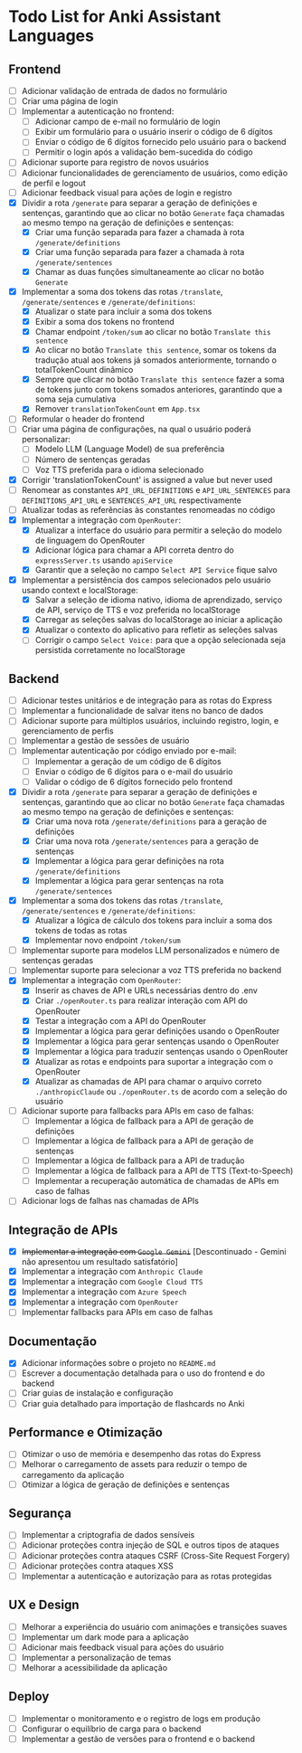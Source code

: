 # Todo List for Anki Assistant Languages

## Frontend
- [ ] Adicionar validação de entrada de dados no formulário
- [ ] Criar uma página de login
- [ ] Implementar a autenticação no frontend:
  - [ ] Adicionar campo de e-mail no formulário de login
  - [ ] Exibir um formulário para o usuário inserir o código de 6 dígitos
  - [ ] Enviar o código de 6 dígitos fornecido pelo usuário para o backend
  - [ ] Permitir o login após a validação bem-sucedida do código
- [ ] Adicionar suporte para registro de novos usuários
- [ ] Adicionar funcionalidades de gerenciamento de usuários, como edição de perfil e logout
- [ ] Adicionar feedback visual para ações de login e registro
- [x] Dividir a rota `/generate` para separar a geração de definições e sentenças, garantindo que ao clicar no botão `Generate` faça chamadas ao mesmo tempo na geração de definições e sentenças:
  - [x] Criar uma função separada para fazer a chamada à rota `/generate/definitions`
  - [x] Criar uma função separada para fazer a chamada à rota `/generate/sentences`
  - [x] Chamar as duas funções simultaneamente ao clicar no botão `Generate`
- [x] Implementar a soma dos tokens das rotas `/translate`, `/generate/sentences` e `/generate/definitions`:
  - [x] Atualizar o state para incluir a soma dos tokens
  - [x] Exibir a soma dos tokens no frontend
  - [x] Chamar endpoint `/token/sum` ao clicar no botão `Translate this sentence`
  - [x] Ao clicar no botão `Translate this sentence`, somar os tokens da tradução atual aos tokens já somados anteriormente, tornando o totalTokenCount dinâmico
  - [x] Sempre que clicar no botão `Translate this sentence` fazer a soma de tokens junto com tokens somados anteriores, garantindo que a soma seja cumulativa
  - [x] Remover `translationTokenCount` em `App.tsx`
- [ ] Reformular o header do frontend
- [ ] Criar uma página de configurações, na qual o usuário poderá personalizar:
  - [ ] Modelo LLM (Language Model) de sua preferência
  - [ ] Número de sentenças geradas
  - [ ] Voz TTS preferida para o idioma selecionado
- [x] Corrigir 'translationTokenCount' is assigned a value but never used
- [ ] Renomear as constantes `API_URL_DEFINITIONS` e `API_URL_SENTENCES` para `DEFINITIONS_API_URL` e `SENTENCES_API_URL` respectivamente
- [ ] Atualizar todas as referências às constantes renomeadas no código
- [x] Implementar a integração com `OpenRouter`:
  - [x] Atualizar a interface do usuário para permitir a seleção do modelo de linguagem do OpenRouter
  - [x] Adicionar lógica para chamar a API correta dentro do `expressServer.ts` usando `apiService`
  - [x] Garantir que a seleção no campo `Select API Service` fique salvo
- [x] Implementar a persistência dos campos selecionados pelo usuário usando context e localStorage:
  - [x] Salvar a seleção de idioma nativo, idioma de aprendizado, serviço de API, serviço de TTS e voz preferida no localStorage
  - [x] Carregar as seleções salvas do localStorage ao iniciar a aplicação
  - [x] Atualizar o contexto do aplicativo para refletir as seleções salvas
  - [ ] Corrigir o campo `Select Voice:` para que a opção selecionada seja persistida corretamente no localStorage

## Backend
- [ ] Adicionar testes unitários e de integração para as rotas do Express
- [ ] Implementar a funcionalidade de salvar itens no banco de dados
- [ ] Adicionar suporte para múltiplos usuários, incluindo registro, login, e gerenciamento de perfis
- [ ] Implementar a gestão de sessões de usuário
- [ ] Implementar autenticação por código enviado por e-mail:
  - [ ] Implementar a geração de um código de 6 dígitos
  - [ ] Enviar o código de 6 dígitos para o e-mail do usuário
  - [ ] Validar o código de 6 dígitos fornecido pelo frontend
- [x] Dividir a rota `/generate` para separar a geração de definições e sentenças, garantindo que ao clicar no botão `Generate` faça chamadas ao mesmo tempo na geração de definições e sentenças:
  - [x] Criar uma nova rota `/generate/definitions` para a geração de definições
  - [x] Criar uma nova rota `/generate/sentences` para a geração de sentenças
  - [x] Implementar a lógica para gerar definições na rota `/generate/definitions`
  - [x] Implementar a lógica para gerar sentenças na rota `/generate/sentences`
- [x] Implementar a soma dos tokens das rotas `/translate`, `/generate/sentences` e `/generate/definitions`:
  - [x] Atualizar a lógica de cálculo dos tokens para incluir a soma dos tokens de todas as rotas
  - [x] Implementar novo endpoint `/token/sum`
- [ ] Implementar suporte para modelos LLM personalizados e número de sentenças geradas
- [ ] Implementar suporte para selecionar a voz TTS preferida no backend
- [x] Implementar a integração com `OpenRouter`:
  - [x] Inserir as chaves de API e URLs necessárias dentro do .env
  - [x] Criar `./openRouter.ts` para realizar interação com API do OpenRouter
  - [x] Testar a integração com a API do OpenRouter
  - [x] Implementar a lógica para gerar definições usando o OpenRouter
  - [x] Implementar a lógica para gerar sentenças usando o OpenRouter
  - [x] Implementar a lógica para traduzir sentenças usando o OpenRouter
  - [x] Atualizar as rotas e endpoints para suportar a integração com o OpenRouter
  - [x] Atualizar as chamadas de API para chamar o arquivo correto `./anthropicClaude` ou `./openRouter.ts` de acordo com a seleção do usuário
- [ ] Adicionar suporte para fallbacks para APIs em caso de falhas:
  - [ ] Implementar a lógica de fallback para a API de geração de definições
  - [ ] Implementar a lógica de fallback para a API de geração de sentenças
  - [ ] Implementar a lógica de fallback para a API de tradução
  - [ ] Implementar a lógica de fallback para a API de TTS (Text-to-Speech)
  - [ ] Implementar a recuperação automática de chamadas de APIs em caso de falhas
- [ ] Adicionar logs de falhas nas chamadas de APIs

## Integração de APIs
- [x] ~~Implementar a integração com `Google Gemini`~~ [Descontinuado - Gemini não apresentou um resultado satisfatório]
- [x] Implementar a integração com `Anthropic Claude`
- [x] Implementar a integração com `Google Cloud TTS`
- [x] Implementar a integração com `Azure Speech`
- [x] Implementar a integração com `OpenRouter`
- [ ] Implementar fallbacks para APIs em caso de falhas

## Documentação
- [x] Adicionar informações sobre o projeto no `README.md`
- [ ] Escrever a documentação detalhada para o uso do frontend e do backend
- [ ] Criar guias de instalação e configuração
- [ ] Criar guia detalhado para importação de flashcards no Anki

## Performance e Otimização
- [ ] Otimizar o uso de memória e desempenho das rotas do Express
- [ ] Melhorar o carregamento de assets para reduzir o tempo de carregamento da aplicação
- [ ] Otimizar a lógica de geração de definições e sentenças

## Segurança
- [ ] Implementar a criptografia de dados sensíveis
- [ ] Adicionar proteções contra injeção de SQL e outros tipos de ataques
- [ ] Adicionar proteções contra ataques CSRF (Cross-Site Request Forgery)
- [ ] Adicionar proteções contra ataques XSS
- [ ] Implementar a autenticação e autorização para as rotas protegidas

## UX e Design
- [ ] Melhorar a experiência do usuário com animações e transições suaves
- [ ] Implementar um dark mode para a aplicação
- [ ] Adicionar mais feedback visual para ações do usuário
- [ ] Implementar a personalização de temas
- [ ] Melhorar a acessibilidade da aplicação

## Deploy
- [ ] Implementar o monitoramento e o registro de logs em produção
- [ ] Configurar o equilíbrio de carga para o backend
- [ ] Implementar a gestão de versões para o frontend e o backend
